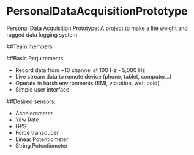 # PersonalDataAcquisitionPrototype
Personal Data Acquisition Prototype: A project to make a lite weight and rugged data logging system.

##Team members



##Basic Requirements

- Record data from ~10 channel at 100 Hz - 5,000 Hz
- Live stream data to remote device (phone, tablet, computer…)
- Operate in harsh environments (EMI, vibration, wet, cold)
- Simple user interface

##Desired sensors: 

- Accelerometer
- Yaw Rate
- GPS
- Force transducer
- Linear Potentiometer
- String Potentiometer


